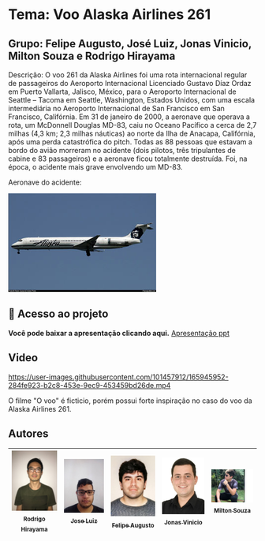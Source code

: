 # Tema: Voo Alaska Airlines 261

## Grupo: Felipe Augusto, José Luiz, Jonas Vinicio, Milton Souza e Rodrigo Hirayama

Descrição: O voo 261 da Alaska Airlines foi uma rota internacional regular de passageiros do Aeroporto Internacional
Licenciado Gustavo Díaz Ordaz em Puerto Vallarta, Jalisco, México, para o Aeroporto Internacional de Seattle – Tacoma em Seattle, Washington, Estados Unidos, 
com uma escala intermediária no Aeroporto Internacional de San Francisco em San Francisco, Califórnia. Em 31 de janeiro de 2000, a aeronave que operava a rota, um McDonnell Douglas MD-83, 
caiu no Oceano Pacífico a cerca de 2,7 milhas (4,3 km; 2,3 milhas náuticas) ao norte da Ilha de Anacapa, Califórnia, após uma perda catastrófica do pitch. Todas as 88 pessoas que estavam
a bordo do avião morreram no acidente (dois pilotos, três tripulantes de cabine e 83 passageiros) e a aeronave ficou totalmente destruída. Foi, na época, o acidente mais grave envolvendo um MD-83.

Aeronave do acidente:

![alt text](https://github.com/rodrigohirayama/Trab-Informatica---Apresentacao/blob/main/MD83_guess.jpg)

## 📁 Acesso ao projeto

**Você pode baixar a apresentação clicando aqui.**
[Apresentação ppt](https://github.com/rodrigohirayama/Trab-Informatica---Apresentacao/blob/main/apresenta%C3%A7ao%20acidente%20-%20Informatica.pptx)

## Video



https://user-images.githubusercontent.com/101457912/165945952-284fe923-b2c8-453e-9ec9-453459bd26de.mp4



O filme "O voo" é ficticio, porém possui forte inspiração no caso do voo da Alaska Airlines 261.

## Autores


|  [<img src="https://github.com/rodrigohirayama/Trab-Informatica---Apresentacao/blob/main/Rodrigo%20Hirayama.JPG" width=115><br><sub>Rodrigo Hirayama</sub>](https://github.com/rodrigohirayama/Trab-Informatica---Apresentacao/blob/main/Rodrigo%20Hirayama.JPG) |  [<img src="https://github.com/rodrigohirayama/Trab-Informatica---Apresentacao/blob/main/Jose%20luiz.jpg" width=115><br><sub>Jose Luiz</sub>](https://github.com/rodrigohirayama/Trab-Informatica---Apresentacao/blob/main/Jose%20luiz.jpg) |  [<img src="https://github.com/rodrigohirayama/Trab-Informatica---Apresentacao/blob/main/Felipe_Augusto.jpg" width=115><br><sub>Felipe Augusto</sub>](https://github.com/rodrigohirayama/Trab-Informatica---Apresentacao/blob/main/Felipe_Augusto.jpg) |  [<img src="https://github.com/rodrigohirayama/Trab-Informatica---Apresentacao/blob/main/jonas.jpeg" width=115><br><sub>Jonas Vinicio</sub>](https://github.com/rodrigohirayama/Trab-Informatica---Apresentacao/blob/main/jonas.jpeg) | [<img src="https://github.com/rodrigohirayama/Trab-Informatica---Apresentacao/blob/main/milton.jpg" width=115><br><sub>Milton Souza</sub>](https://github.com/rodrigohirayama/Trab-Informatica---Apresentacao/blob/main/milton.jpg) |
| :---: | :---: | :---: | :---: | :---: |
